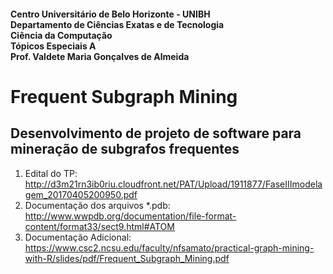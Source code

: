 #### Centro Universitário de Belo Horizonte - UNIBH<br>Departamento de Ciências Exatas e de Tecnologia<br>Ciência da Computação<br>Tópicos Especiais A<br>Prof. Valdete Maria Gonçalves de Almeida

# Frequent Subgraph Mining

## Desenvolvimento de projeto de software para mineração de subgrafos frequentes

1) Edital do TP: http://d3m21rn3ib0riu.cloudfront.net/PAT/Upload/1911877/FaseIIImodelagem_20170405200950.pdf
2) Documentação dos arquivos *.pdb: http://www.wwpdb.org/documentation/file-format-content/format33/sect9.html#ATOM
3) Documentação Adicional: https://www.csc2.ncsu.edu/faculty/nfsamato/practical-graph-mining-with-R/slides/pdf/Frequent_Subgraph_Mining.pdf
